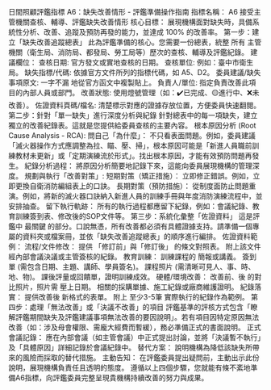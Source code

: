 日間照顧評鑑指標 A6：缺失改善情形 - 評鑑準備操作指南
指標名稱： A6 接受主管機關查核、輔導、評鑑缺失改善情形
核心目標： 展現機構面對缺失時，具備系統性分析、改善、追蹤及預防再發的能力，並達成 100% 的改善率。
第一步：建立「缺失改善追蹤總表」
此為評鑑準備的核心。您需要一份總表，統整 所有 主管機關（衛生局、消防局、都發局、勞工局等）歷次的查核、輔導及評鑑紀錄。
建議欄位：
查核日期: 官方發文或實地查核的日期。
查核單位: 例如：臺中市衛生局。
缺失指標/代碼: 依據官方文件所列的指標代碼，如 A5、D2。
委員建議/缺失事項原文: 一字不漏 地從官方函文中複製貼上。
負責人/單位: 指定負責改善此項目的內部人員或部門。
改善狀態: 使用燈號管理（如：✔️已完成、🟡進行中、❌未改善）。
佐證資料頁碼/檔名: 清楚標示對應的證據存放位置，方便委員快速翻閱。
第二步：針對「單一缺失」進行深度分析與紀錄
針對總表中的每一項缺失，建立獨立的改善紀錄表。這就是您提供給委員查核的主要內容。
根本原因分析 (Root Cause Analysis - RCA):
問自己「為什麼」： 不只看表面問題。例如，委員建議「滅火器操作方式應調整為拉、瞄、壓、掃」，根本原因可能是「新進人員職前訓練教材未更新」或「定期演練流於形式」。找出根本原因，才能有效預防問題再發生。
紀錄分析過程： 將原因分析簡要地記錄下來，這能向委員展現機構的管理深度。
規劃與執行「改善對策」:
短期對策（矯正措施）： 立即修正錯誤。例如，立即更換自衛消防編組表上的口訣。
長期對策（預防措施）： 從制度面防止問題重演。例如，將新的滅火器口訣納入新進人員的訓練手冊與年度消防演練流程中，並安排抽查。
留下執行軌跡： 所有的執行過程都應留下紀錄，例如：會議紀錄、教育訓練簽到表、修改後的SOP文件等。
第三步：系統化彙整「佐證資料」
這是評鑑中 最關鍵 的部分。口說無憑，所有改善都必須有具體證據支持。請準備一個專屬的資料夾或檔案冊，並依「缺失改善追蹤總表」的順序進行編排。
佐證資料範例：
流程/文件修改：
提供 「修訂前」與「修訂後」 的條文對照表。
附上該文件經內部會議決議或主管簽核的紀錄。
教育訓練：
訓練課程的 簡報或講義。
簽到單 (需包含日期、主題、講師、學員簽名)。
課程照片 (需清晰可見人、事、時、地、物)。
課後評量或回饋單，證明訓練成效。
硬體/環境改善：
改善前、後 的對比照片，照片需 壓上日期。
相關的採購單據、施工紀錄或廠商維護證明。
紀錄落實：
提供改善後 新格式的表單。
附上 至少3-5筆 實際執行的紀錄作為範例。
第四步：處理「無法改善」或「決議不改善」的項目
評鑑基準的評核方式包含「瞭解評鑑期間缺失及評鑑建議事項無法改善的要因說明」。若有項目因特定原因無法改善（如：涉及母會權限、需龐大經費而暫緩），務必準備正式的書面說明。
正式會議記錄： 應在內部會議（如主管會議）中正式提出討論，並將「決議暫不執行」及「具體原因」詳細記錄於會議紀錄中。
替代方案： 說明機構為降低該缺失所帶來的風險而採取的替代措施。
主動告知： 在評鑑委員提出疑問前，主動出示此份說明，展現機構負責任且透明的態度。
遵循以上四個步驟，您就能有條不紊地準備A6指標，向評鑑委員完整呈現貴機構持續改善的努力與成果。